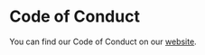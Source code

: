 # Code of Conduct

You can find our Code of Conduct on our [website](https://www.sktime.org/en/latest/get_involved/code_of_conduct.html).
